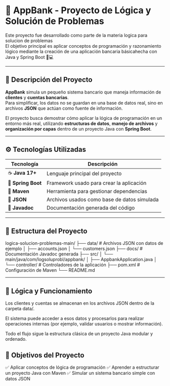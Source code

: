 # 🏦 AppBank - Proyecto de Lógica y Solución de Problemas

Este proyecto fue desarrollado como parte de la materia logica para solucion de problemas  
El objetivo principal es aplicar conceptos de programación y razonamiento lógico mediante la creación de una aplicación bancaria básicahecha con Java y Spring Boot 🧠💻

---

## 📘 Descripción del Proyecto

**AppBank** simula un pequeño sistema bancario que maneja información de **clientes** y **cuentas bancarias**.  
Para simplificar, los datos no se guardan en una base de datos real, sino en archivos **JSON** que actúan como fuente de información.

El proyecto busca demostrar cómo aplicar la lógica de programación en un entorno más real, utilizando **estructuras de datos**, **manejo de archivos** y **organización por capas** dentro de un proyecto Java con **Spring Boot**.

---

## ⚙️ Tecnologías Utilizadas

| Tecnología | Descripción |
|-------------|-------------|
| ☕ **Java 17+** | Lenguaje principal del proyecto |
| 🌱 **Spring Boot** | Framework usado para crear la aplicación |
| 🧩 **Maven** | Herramienta para gestionar dependencias |
| 📂 **JSON** | Archivos usados como base de datos simulada |
| 📜 **Javadoc** | Documentación generada del código |

---

## 🧱 Estructura del Proyecto
logica-solucion-problemas-main/
├── data/ # Archivos JSON con datos de ejemplo
│ ├── accounts.json
│ └── customers.json
├── docs/ # Documentación Javadoc generada
├── src/
│ └── main/java/com/logsoluprobl/appbank/
│ ├── AppbankApplication.java
│ └── controller/ # Controladores de la aplicación
├── pom.xml # Configuración de Maven
└── README.md


---

## 🧠 Lógica y Funcionamiento

Los clientes y cuentas se almacenan en los archivos JSON dentro de la carpeta data/.

El sistema puede acceder a esos datos y procesarlos para realizar operaciones internas (por ejemplo, validar usuarios o mostrar información).

Todo el flujo sigue la estructura clásica de un proyecto Java modular y ordenado.

 ## 🎯 Objetivos del Proyecto

✅ Aplicar conceptos de lógica de programación
✅ Aprender a estructurar un proyecto Java con Maven
✅ Simular un sistema bancario simple con datos JSON




